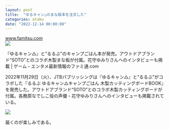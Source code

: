```yaml
---
layout: post
title:  "ゆるキャン△のまな板本を注文した"
categories: otaku
date: "2022-12-14 00:00:00"
---
```



<div class="card">
  <a href="https://www.famitsu.com/news/202212/04284748.html"></a>
  <div class="card__header">
    <a href="https://www.famitsu.com/news/202212/04284748.html">www.famitsu.com</a>
  </div>
  <div class="card__image">
    <img src="https://www.famitsu.com/images/000/284/748/z_63872e201ab06.jpg">
  </div>
  <div class="card__title">
    <p>『ゆるキャン△』と“るるぶ”のキャンプごはん本が発売。アウトドアブランド“SOTO”とのコラボ木製まな板が付属。花守ゆみりさんへのインタビューも掲載 | ゲーム・エンタメ最新情報のファミ通.com</p>
  </div>
  <div class="card__description">
    <p>2022年11月29日（火）、JTBパブリッシングは『ゆるキャン△』と“るるぶ”がコラボした『るるぶ ゆるキャン△キャンプごはん 木製カッティングボードBOOK』を発売した。アウトドアブランド“SOTO”とのコラボ木製カッティングボードが付属。各務原なでしこ役の声優・花守ゆみりさんへのインタビューも掲載されている。</p>
  </div>
</div>


<a href="https://www.amazon.co.jp/gp/product/4533151701?ie=UTF8&psc=1&linkCode=li3&tag=infirmaria112-22&linkId=607d0838b194c53678ae96b0ea651885&language=ja_JP&ref_=as_li_ss_il" target="_blank"><img border="0" src="//ws-fe.amazon-adsystem.com/widgets/q?_encoding=UTF8&ASIN=4533151701&Format=_SL250_&ID=AsinImage&MarketPlace=JP&ServiceVersion=20070822&WS=1&tag=infirmaria112-22&language=ja_JP" ></a><img src="https://ir-jp.amazon-adsystem.com/e/ir?t=infirmaria112-22&language=ja_JP&l=li3&o=9&a=4533151701" width="1" height="1" border="0" alt="" style="border:none !important; margin:0px !important;" />

届くのが楽しみである。
